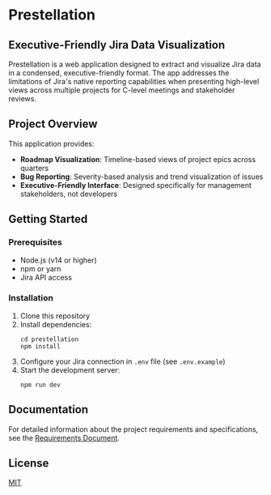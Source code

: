 # Prestellation

## Executive-Friendly Jira Data Visualization

Prestellation is a web application designed to extract and visualize Jira data in a condensed, executive-friendly format. The app addresses the limitations of Jira's native reporting capabilities when presenting high-level views across multiple projects for C-level meetings and stakeholder reviews.

## Project Overview

This application provides:

- **Roadmap Visualization**: Timeline-based views of project epics across quarters
- **Bug Reporting**: Severity-based analysis and trend visualization of issues
- **Executive-Friendly Interface**: Designed specifically for management stakeholders, not developers

## Getting Started

### Prerequisites

- Node.js (v14 or higher)
- npm or yarn
- Jira API access

### Installation

1. Clone this repository
2. Install dependencies:
   ```
   cd prestellation
   npm install
   ```
3. Configure your Jira connection in `.env` file (see `.env.example`)
4. Start the development server:
   ```
   npm run dev
   ```

## Documentation

For detailed information about the project requirements and specifications, see the [Requirements Document](./docs/requirements.md).

## License

[MIT](LICENSE)
